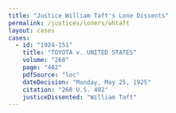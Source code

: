 ```yaml
---
title: "Justice William Taft's Lone Dissents"
permalink: /justices/loners/whtaft
layout: cases
cases:
  - id: "1924-151"
    title: "TOYOTA v. UNITED STATES"
    volume: "268"
    page: "402"
    pdfSource: "loc"
    dateDecision: "Monday, May 25, 1925"
    citation: "268 U.S. 402"
    justiceDissented: "William Taft"
---
```

